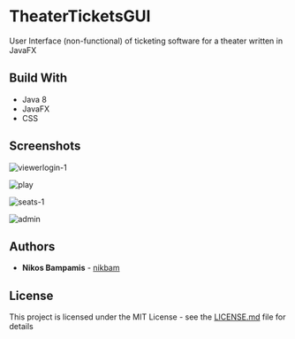 # TheaterTicketsGUI

User Interface (non-functional) of ticketing software for a theater written in JavaFX

## Build With

* Java 8
* JavaFX
* CSS

## Screenshots

![viewerlogin-1](https://cloud.githubusercontent.com/assets/22759513/19269510/ad3d17d6-8fc3-11e6-8b89-3ed9b023bebc.png)

![play](https://cloud.githubusercontent.com/assets/22759513/19269412/168bafc8-8fc3-11e6-9571-670560f2c912.png)

![seats-1](https://cloud.githubusercontent.com/assets/22759513/19269428/2edd4adc-8fc3-11e6-8b92-01b08e599705.png)

![admin](https://cloud.githubusercontent.com/assets/22759513/19269422/24254fc2-8fc3-11e6-8545-43be13a3fda5.png)

## Authors

* **Nikos Bampamis** - [nikbam](https://github.com/nikbam)

## License

This project is licensed under the MIT License - see the [LICENSE.md](LICENSE.md) file for details
